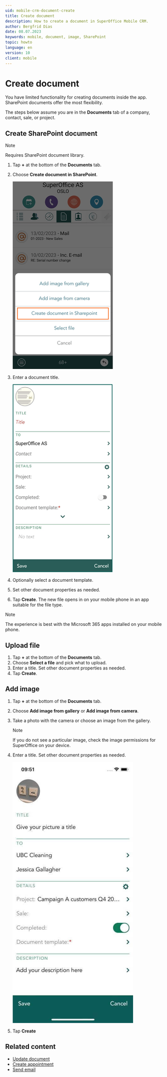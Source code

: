 ```yaml
---
uid: mobile-crm-document-create
title: Create document
description: How to create a document in SuperOffice Mobile CRM.
author: Bergfrid Dias
date: 08.07.2023
keywords: mobile, document, image, SharePoint
topic: howto
language: en
version: 10
client: mobile
---
```


# Create document

You have limited functionality for creating documents inside the app. SharePoint documents offer the most flexibility.

The steps below assume you are in the **Documents** tab of a company, contact, sale, or project.

## Create SharePoint document

> [!NOTE]
> Requires SharePoint document library.

1. Tap **+** at the bottom of the **Documents** tab.
2. Choose **Create document in SharePoint**.

    ![Mobile CRM: Add new document menu -app-screen][img6]

3. Enter a document title.

    ![Mobile CRM: Create new SharePoint document screen -app-screen][img7]

4. Optionally select a document template.
5. Set other document properties as needed.
6. Tap **Create**. The new file opens in on your mobile phone in an app suitable for the file type.

> [!NOTE]
> The experience is best with the Microsoft 365 apps installed on your mobile phone.

## Upload file

1. Tap **+** at the bottom of the **Documents** tab.
2. Choose **Select a file** and pick what to upload.
3. Enter a title. Set other document properties as needed.
4. Tap **Create**.

## Add image

1. Tap **+** at the bottom of the **Documents** tab.
2. Choose **Add image from gallery** or **Add image from camera**.
3. Take a photo with the camera or choose an image from the gallery.

    > [!NOTE]
    > If you do not see a particular image, check the image permissions for SuperOffice on your device.

4. Enter a title. Set other document properties as needed.

    ![Mobile CRM: save image -app-screen][img3]

5. Tap **Create**

## Related content

* [Update document][1]
* [Create appointment][2]
* [Send email][3]

<!-- Referenced links -->
[1]: update.md
[2]: ../diary/create-appointment.md
[3]: ../send-email-sms.md

<!-- Referenced images -->
[img3]: media/save-image.jpg
[img6]: ../../../../../release-notes/mobile/media/mobile-sharepoint-menu.png
[img7]: ../../../../../release-notes/mobile/media/mobile-sharepoint-create.png
